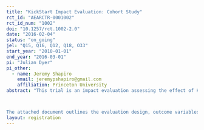 ```yaml
---
title: "KickStart Impact Evaluation: Cohort Study"
rct_id: "AEARCTR-0001002"
rct_id_num: "1002"
doi: "10.1257/rct.1002-2.0"
date: "2016-02-04"
status: "on_going"
jel: "Q15, Q16, Q12, Q18, O33"
start_year: "2010-01-01"
end_year: "2016-03-01"
pi: "Julian Dyer"
pi_other:
  - name: Jeremy Shapiro
    email: jeremypshapiro@gmail.com
    affiliation: Princeton University
abstract: "This trial is an impact evaluation assessing the effect of Kickstart International's irrigation pumps on farmer welfare in Kenya. The evaluation of the cohort study consists of a panel analysis of small scale farming households across 35 districts that bought the pump in 2009, 2011 and 2015. Baseline and midline data collection of the cohorts that bought pumps in 2009 and 2011 was carried out by IFPRI, while the 2015 endline was conducted by the Busara Center for Behavioral Economics.

The attached document outlines the evaluation design, outcome variables and econometric methods Busara will use to assess the effect of the pump on income and assets, land management practices, food security and consumption, time allocation, as well as intra-household decision-making."
layout: registration
---
```


